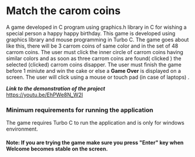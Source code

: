 # Match the carom coins

A game developed in C program using graphics.h library in C for wishing a special person a happy happy birthday. This game is developed using graphics library and mouse programming in Turbo C. The game goes about like this, there will be 3 carrom coins of same color and in the set of 48 carrom coins. The user must click the inner circle of carrom coins having similar colors and as soon as three carrom coins are found( clicked ) the selected (clicked) carrom coins disapper. The user must finish the game before 1 miniute and win the cake or else a **Game Over** is displayed on a screen. The user will click using a mouse or touch pad (in case of laptops) .

***Link to the demonstration of the project***</br>
https://youtu.be/EhPWe8N_W2I

### Minimum requirements for running the application

The game requires Turbo C to run the application and is only for windows environment. 

#### Note: If you are trying the game make sure you press "Enter" key when Welcome becomes stable on the screen.
